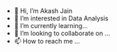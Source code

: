 - 👋 Hi, I’m Akash Jain
- 👀 I’m interested in Data Analysis
- 🌱 I’m currently learning...
- 💞️ I’m looking to collaborate on ...
- 📫 How to reach me ...

<!---
AkashJain-26/AkashJain-26 is a ✨ special ✨ repository because its `README.md` (this file) appears on your GitHub profile.
You can click the Preview link to take a look at your changes.
--->
